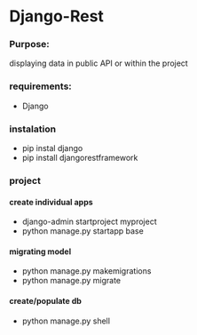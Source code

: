 # Django-Rest

### Purpose: 
displaying data in public API or within the project


### requirements:
 - Django 

### instalation
 - pip instal django
 - pip install djangorestframework

### project

#### create individual apps

 - django-admin startproject myproject
 - python manage.py startapp base

#### migrating model
- python manage.py makemigrations
- python manage.py migrate

#### create/populate db
- python manage.py shell
